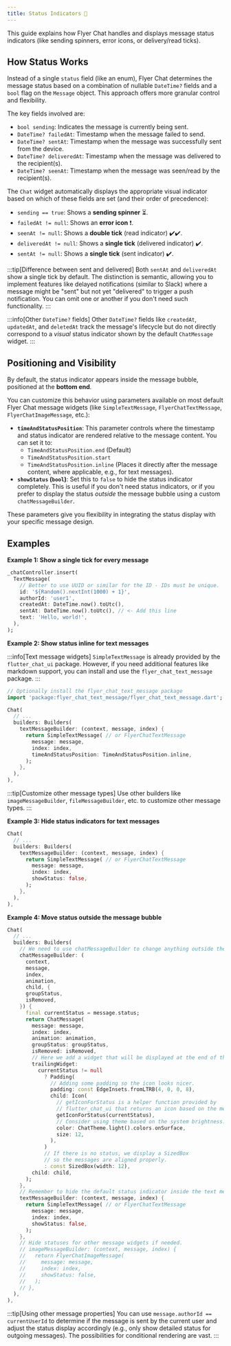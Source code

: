 ```yaml
---
title: Status Indicators 🔔
---
```


This guide explains how Flyer Chat handles and displays message status indicators (like sending spinners, error icons, or delivery/read ticks).

## How Status Works

Instead of a single `status` field (like an enum), Flyer Chat determines the message status based on a combination of nullable `DateTime?` fields and a `bool` flag on the `Message` object. This approach offers more granular control and flexibility.

The key fields involved are:
*   `bool sending`: Indicates the message is currently being sent.
*   `DateTime? failedAt`: Timestamp when the message failed to send.
*   `DateTime? sentAt`: Timestamp when the message was successfully sent from the device.
*   `DateTime? deliveredAt`: Timestamp when the message was delivered to the recipient(s).
*   `DateTime? seenAt`: Timestamp when the message was seen/read by the recipient(s).

The `Chat` widget automatically displays the appropriate visual indicator based on which of these fields are set (and their order of precedence):
*   `sending == true`: Shows a **sending spinner** ⏳.
*   `failedAt != null`: Shows an **error icon** ❗.
*   `seenAt != null`: Shows a **double tick** (read indicator) ✔️✔️.
*   `deliveredAt != null`: Shows a **single tick** (delivered indicator) ✔️.
*   `sentAt != null`: Shows a **single tick** (sent indicator) ✔️.

:::tip[Difference between sent and delivered]
Both `sentAt` and `deliveredAt` show a single tick by default. The distinction is semantic, allowing you to implement features like delayed notifications (similar to Slack) where a message might be "sent" but not yet "delivered" to trigger a push notification. You can omit one or another if you don't need such functionality.
:::

:::info[Other `DateTime?` fields]
Other `DateTime?` fields like `createdAt`, `updatedAt`, and `deletedAt` track the message's lifecycle but do not directly correspond to a *visual* status indicator shown by the default `ChatMessage` widget.
:::

## Positioning and Visibility

By default, the status indicator appears inside the message bubble, positioned at the **bottom end**.

You can customize this behavior using parameters available on most default Flyer Chat message widgets (like `SimpleTextMessage`, `FlyerChatTextMessage`, `FlyerChatImageMessage`, etc.):

*   **`timeAndStatusPosition`**: This parameter controls where the timestamp and status indicator are rendered relative to the message content. You can set it to:
    *   `TimeAndStatusPosition.end` (Default)
    *   `TimeAndStatusPosition.start`
    *   `TimeAndStatusPosition.inline` (Places it directly after the message content, where applicable, e.g., for text messages).
*   **`showStatus` (`bool`)**: Set this to `false` to hide the status indicator completely. This is useful if you don't need status indicators, or if you prefer to display the status *outside* the message bubble using a custom `chatMessageBuilder`.

These parameters give you flexibility in integrating the status display with your specific message design.

## Examples

**Example 1: Show a single tick for every message**

```dart
_chatController.insert(
  TextMessage(
    // Better to use UUID or similar for the ID - IDs must be unique.
    id: '${Random().nextInt(1000) + 1}',
    authorId: 'user1',
    createdAt: DateTime.now().toUtc(),
    sentAt: DateTime.now().toUtc(), // <- Add this line
    text: 'Hello, world!',
  ),
);
```

**Example 2: Show status inline for text messages**

:::info[Text message widgets]
`SimpleTextMessage` is already provided by the `flutter_chat_ui` package. However, if you need additional features like markdown support, you can install and use the `flyer_chat_text_message` package.
:::

```dart
// Optionally install the flyer_chat_text_message package
import 'package:flyer_chat_text_message/flyer_chat_text_message.dart';

Chat(
  // ...
  builders: Builders(
    textMessageBuilder: (context, message, index) {
      return SimpleTextMessage( // or FlyerChatTextMessage
        message: message,
        index: index,
        timeAndStatusPosition: TimeAndStatusPosition.inline,
      );
    },
  ),
),
```

:::tip[Customize other message types]
Use other builders like `imageMessageBuilder`, `fileMessageBuilder`, etc. to customize other message types.
:::

**Example 3: Hide status indicators for text messages**

```dart
Chat(
  // ...
  builders: Builders(
    textMessageBuilder: (context, message, index) {
      return SimpleTextMessage( // or FlyerChatTextMessage
        message: message,
        index: index,
        showStatus: false,
      );
    },
  ),
),
```

**Example 4: Move status outside the message bubble**

```dart
Chat(
  // ...
  builders: Builders(
    // We need to use chatMessageBuilder to change anything outside the message bubble.
    chatMessageBuilder: (
      context,
      message,
      index,
      animation,
      child, {
      groupStatus,
      isRemoved,
    }) {
      final currentStatus = message.status;
      return ChatMessage(
        message: message,
        index: index,
        animation: animation,
        groupStatus: groupStatus,
        isRemoved: isRemoved,
        // Here we add a widget that will be displayed at the end of the message bubble.
        trailingWidget:
          currentStatus != null
            ? Padding(
              // Adding some padding so the icon looks nicer.
              padding: const EdgeInsets.fromLTRB(4, 0, 0, 8),
              child: Icon(
                // getIconForStatus is a helper function provided by
                // flutter_chat_ui that returns an icon based on the message status.
                getIconForStatus(currentStatus),
                // Consider using theme based on the system brightness.
                color: ChatTheme.light().colors.onSurface,
                size: 12,
              ),
            )
            // If there is no status, we display a SizedBox
            // so the messages are aligned properly.
            : const SizedBox(width: 12),
        child: child,
      );
    },
    // Remember to hide the default status indicator inside the text message bubble!
    textMessageBuilder: (context, message, index) {
      return SimpleTextMessage( // or FlyerChatTextMessage
        message: message,
        index: index,
        showStatus: false,
      );
    },
    // Hide statuses for other message widgets if needed.
    // imageMessageBuilder: (context, message, index) {
    //   return FlyerChatImageMessage(
    //     message: message,
    //     index: index,
    //     showStatus: false,
    //   );
    // },
  ),
),
```

:::tip[Using other message properties]
You can use `message.authorId == currentUserId` to determine if the message is sent by the current user and adjust the status display accordingly (e.g., only show detailed status for outgoing messages). The possibilities for conditional rendering are vast.
:::
